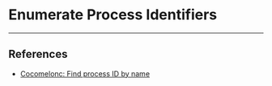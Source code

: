 # Enumerate Process Identifiers

---
## References

- [Cocomelonc: Find process ID by name](https://cocomelonc.github.io/linux/2024/09/16/linux-hacking-2.html)